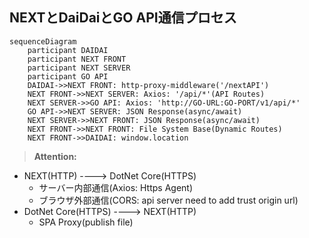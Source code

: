 ## NEXTとDaiDaiとGO API通信プロセス

```mermaid
sequenceDiagram
    participant DAIDAI 
    participant NEXT FRONT
    participant NEXT SERVER
    participant GO API
    DAIDAI->>NEXT FRONT: http-proxy-middleware('/nextAPI')
    NEXT FRONT->>NEXT SERVER: Axios: '/api/*'(API Routes)
    NEXT SERVER->>GO API: Axios: 'http://GO-URL:GO-PORT/v1/api/*'
    GO API->>NEXT SERVER: JSON Response(async/await)
    NEXT SERVER->>NEXT FRONT: JSON Response(async/await)
    NEXT FRONT->>NEXT FRONT: File System Base(Dynamic Routes)
    NEXT FRONT->>DAIDAI: window.location
```

> **Attention:**

- NEXT(HTTP) ----> DotNet Core(HTTPS)
    - サーバー内部通信(Axios: Https Agent)
    - ブラウザ外部通信(CORS: api server need to add trust origin url)
- DotNet Core(HTTPS) ----> NEXT(HTTP)
    - SPA Proxy(publish file)

